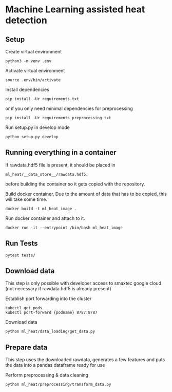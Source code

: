 # Machine Learning assisted heat detection

## Setup

Create virtual environment
```
python3 -m venv .env
```
Activate virtual environment
```
source .env/bin/activate
```
Install dependencies
```
pip install -Ur requirements.txt
```
or if you only need minimal dependencies for preprocessing
```
pip install -Ur requirements_preprocessing.txt
```
Run setup.py in develop mode
```
python setup.py develop
```

## Running everything in a container
If rawdata.hdf5 file is present, it should be placed in 
```
ml_heat/__data_store__/rawdata.hdf5.
```
before building the container so it gets copied with the repository.

Build docker container. Due to the amount of data that has to be copied, this will take some time.
```
docker build -t ml_heat_image .
```

Run docker container and attach to it.
```
docker run -it --entrypoint /bin/bash ml_heat_image
```

## Run Tests
```
pytest tests/
```

## Download data

This step is only possible with developer access to smaxtec google cloud (not necessary if rawdata.hdf5 is already present)

Establish port forwarding into the cluster
```
kubectl get pods
kubectl port-forward {podname} 8787:8787
```
Download data
```
python ml_heat/data_loading/get_data.py
```

## Prepare data

This step uses the downloaded rawdata, generates a few features and puts the data into a pandas dataframe ready for use

Perform preprocessing & data cleaning
```
python ml_heat/preprocessing/transform_data.py
```